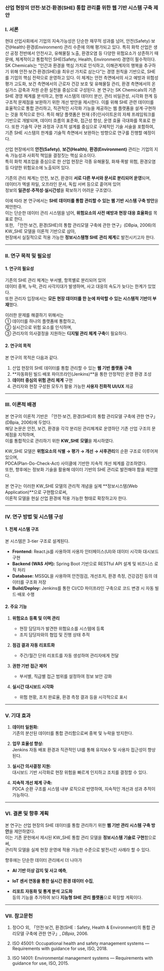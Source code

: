 ### **산업 현장의 안전·보건·환경(SHE) 통합 관리를 위한 웹 기반 시스템 구축 제안**


### Ⅰ. 서론
현대 산업사회에서 기업의 지속가능성은 단순한 재무적 성과를 넘어, 안전(Safety)·보건(Health)·환경(Environment) 관리 수준에 의해 평가되고 있다. 특히 화학 산업은 생산 공정 전반에서 안전사고, 유해물질 노출, 환경오염 등 다양한 위험요소가 상존하기 때문에, 체계적이고 통합적인 SHE(Safety, Health, Environment) 경영이 필수적이다.
SK Chemicals는 “인간과 환경을 핵심 가치로 인식하고, 이해관계자의 행복을 추구하기 위해 안전·보건·환경(SHE)을 최우선 가치로 삼는다”는 경영 원칙을 기반으로, SHE를 기업의 핵심 전략으로 운영하고 있다. 이 체계는 안전 측면에서의 사고 예방과 위험성 평가 고도화, 보건 측면에서의 근로자 건강 보호 및 유해물질 관리, 환경 측면에서의 온실가스 감축과 자원 순환 실천을 중심으로 구성된다.
본 연구는 SK Chemicals의 기존 SHE 경영 체계를 분석하고, 현행 시스템의 데이터 분산, 관리 비일관성, 시각화 한계 등 구조적 문제점을 보완하기 위한 개선 방안을 제시한다. 이를 위해 SHE 관련 데이터를 효율적으로 통합 관리하고, 직관적인 시각화 기능을 제공하는 웹 플랫폼을 설계·구현하는 것을 목적으로 한다. 특히 해당 플랫폼은 현재 (주)인사이트온의 자체 프레임워크를 기반으로 개발되며, 데이터 흐름의 표준화, 접근성 향상, 운영 효율 극대화를 목표로 한다. 또한 기술적 구현 과정과 구조적 설계를 중심으로 구체적인 기술 서술을 포함하여, 기존 SHE 시스템의 한계를 기술적 측면에서 보완하는 방향으로 연구를 진행할 예정이다.


산업 현장에서의 **안전(Safety)**, **보건(Health)**, **환경(Environment)** 관리는 기업의 지속 가능성과 사회적 책임을 결정짓는 핵심 요소이다.  
특히 화학 제조업을 중심으로 한 산업 현장은 각종 유해물질, 화재·폭발 위험, 환경오염 등 다양한 위험요소에 노출되어 있다.

기존의 관리 체계는 안전, 보건, 환경이 **서로 다른 부서와 문서로 분리되어 운영**되며,  
데이터가 엑셀 파일, 오프라인 문서, 독립 서버 등으로 흩어져 있어  
정보의 **일관성·추적성·실시간성**을 확보하기 어려운 구조였다.

이에 따라 본 연구에서는 **SHE 데이터를 통합 관리할 수 있는 웹 기반 시스템 구축 방안**을 제안한다.  
이는 단순한 데이터 관리 시스템을 넘어, **위험요소의 사전 예방과 현장 대응 효율화**를 목표로 한다.  
또한, 「안전·보건, 환경(SHE)의 통합 관리모델 구축에 관한 연구」(DBpia, 2006)의 KW_SHE 모델을 이론적 기반으로 삼아,  
현장에서 실질적으로 적용 가능한 **정보시스템형 SHE 관리 체계**로 발전시키고자 한다.

---

### Ⅱ. 연구 목적 및 필요성

#### 1. 연구의 필요성

기존의 SHE 관리 체계는 부서별, 항목별로 분리되어 있어  
데이터 중복, 누락, 관리 사각지대가 발생하며, 사고 대응의 속도가 늦다는 한계가 있었다.  
또한 관리자 입장에서는 **모든 현장 데이터를 한 눈에 파악할 수 있는 시스템적 기반이 부재**했다.

이러한 문제를 해결하기 위해서는  
① 데이터를 하나의 플랫폼에 통합하고,  
② 실시간으로 위험 요소를 인식하며,  
③ 관리자의 의사결정을 지원하는 **디지털 관리 체계 구축**이 필요하다.

#### 2. 연구의 목적

본 연구의 목적은 다음과 같다.

1. 산업 현장의 SHE 데이터를 통합 관리할 수 있는 **웹 기반 플랫폼 구축**
2. **자동화된 빌드·배포 파이프라인(Jenkins)**을 통한 안정적인 운영 환경 조성
3. **데이터 중심의 위험 관리 체계** 구현
4. 관리자와 현장 구성원 모두가 활용 가능한 **사용자 친화적 UI/UX** 제공

---

### Ⅲ. 이론적 배경

본 연구의 이론적 기반은 「안전·보건, 환경(SHE)의 통합 관리모델 구축에 관한 연구」(DBpia, 2006)에 두었다.  
해당 논문은 안전, 보건, 환경을 각각 분리된 관리체계로 운영하던 기존 산업 구조의 문제점을 지적하며,  
이를 통합적으로 관리하기 위한 **KW_SHE 모델**을 제시하였다.

KW_SHE 모델은 **위험요소의 식별 → 평가 → 개선 → 사후관리**의 순환 구조로 이루어져 있으며,  
PDCA(Plan-Do-Check-Act) 사이클에 기반한 지속적 개선 체계를 강조하였다.  
또한, 향후에는 정보화 기술을 활용해 데이터 기반의 SHE 관리로 발전해야 함을 제안했다.

본 연구는 이러한 KW_SHE 모델의 관리적 개념을 실제 **정보시스템(Web Application)**으로 구현함으로써,  
이론적 모델을 현실 산업 환경에 적용 가능한 형태로 확장하고자 한다.

---

### Ⅳ. 연구 방법 및 시스템 구성

#### 1. 전체 시스템 구조

본 시스템은 3-tier 구조로 설계된다.

- **Frontend:** React.js를 사용하여 사용자 인터페이스(UI)와 데이터 시각화 대시보드 구현
- **Backend (WAS 서버):** Spring Boot 기반으로 RESTful API 설계 및 비즈니스 로직 처리
- **Database:** MSSQL을 사용하여 안전점검, 개선조치, 환경 측정, 건강검진 등의 데이터를 구조화 저장
- **Build/Deploy:** Jenkins를 통한 CI/CD 파이프라인 구축으로 코드 변경 시 자동 빌드·배포 수행

#### 2. 주요 기능

1. **위험요소 등록 및 이력 관리**
    - 현장 담당자가 발견한 위험요소를 시스템에 등록
    - 조치 담당자와의 협업 및 진행 상태 추적
        
2. **점검 결과 자동 리포트화**
    - 주간/월간 단위 리포트를 자동 생성하여 관리자에게 전달
        
3. **권한 기반 접근 제어**
    - 부서별, 직급별 접근 범위를 설정하여 정보 보안 강화
        
4. **실시간 대시보드 시각화**
    - 위험 현황, 조치 완료율, 환경 측정 결과 등을 시각적으로 표시
        

---

### Ⅴ. 기대 효과

1. **데이터 일원화:**  
    기존의 분산된 데이터를 통합 관리함으로써 중복 및 누락을 방지한다.
    
2. **업무 효율성 향상:**  
    Jenkins 자동 배포 환경과 직관적인 UI를 통해 유지보수 및 사용자 접근성이 향상된다.
    
3. **실시간 의사결정 지원:**  
    대시보드 기반 시각화로 현장 위험을 빠르게 인지하고 조치를 결정할 수 있다.
    
4. **지속적 개선 체계 구축:**  
    PDCA 순환 구조를 시스템 내부 로직으로 반영하여, 지속적인 개선과 성과 추적이 가능하다.
    

---

### Ⅵ. 결론 및 향후 계획

본 연구는 산업 현장의 SHE 데이터를 통합 관리하기 위한 **웹 기반 관리 시스템 구축 방안**을 제안하였다.  
이는 기존 문헌에서 제시된 KW_SHE 통합 관리 모델을 **정보시스템 기술로 구현**함으로써,  
관리적 모델을 실제 현장 운영에 적용 가능한 수준으로 발전시킨 사례라 할 수 있다.

향후에는 단순한 데이터 관리에서 더 나아가

- **AI 기반 이상 감지 및 사고 예측**,
    
- **IoT 센서 연동을 통한 실시간 환경 데이터 수집**,
    
- **리포트 자동화 및 통계 분석 고도화**  
    등의 기능을 추가하여 보다 **지능형 SHE 관리 플랫폼**으로 확장할 계획이다.
    

---

### Ⅶ. 참고문헌

1. 정○○ 외, 「안전·보건, 환경(SHE : Safety, Health & Environment)의 통합 관리모델 구축에 관한 연구」, _DBpia_, 2006.
    
2. ISO 45001: Occupational health and safety management systems — Requirements with guidance for use, ISO, 2018.
    
3. ISO 14001: Environmental management systems — Requirements with guidance for use, ISO, 2015.
    
